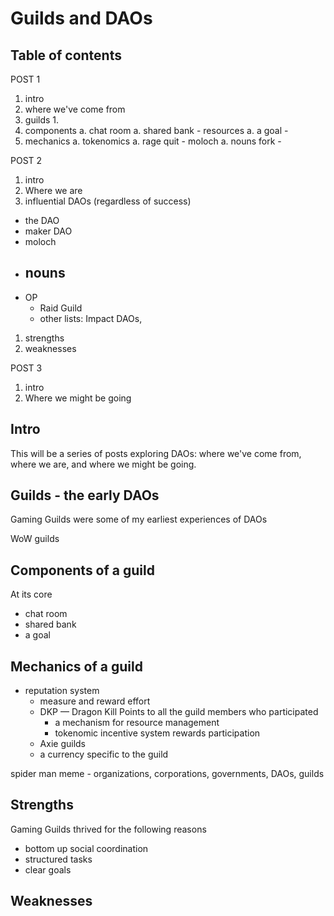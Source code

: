 # Guilds and DAOs

## Table of contents

POST 1

1. intro
1. where we've come from
1. guilds
   1.
1. components
   a. chat room
   a. shared bank - resources
   a. a goal -
1. mechanics
   a. tokenomics
   a. rage quit - moloch
   a. nouns fork -

POST 2

1. intro
1. Where we are
1. influential DAOs (regardless of success)

- the DAO
- maker DAO
- moloch
- ## nouns
- OP
  - Raid Guild
  - other lists: Impact DAOs,

1. strengths
1. weaknesses

POST 3

1. intro
1. Where we might be going

## Intro

This will be a series of posts exploring DAOs: where we've come from, where we are, and where we might be going.

## Guilds - the early DAOs

Gaming Guilds were some of my earliest experiences of DAOs

WoW guilds

## Components of a guild

At its core

- chat room
- shared bank
- a goal

## Mechanics of a guild

- reputation system
  - measure and reward effort
  - DKP — Dragon Kill Points to all the guild members who participated
    - a mechanism for resource management
    - tokenomic incentive system rewards participation
  - Axie guilds
  - a currency specific to the guild

spider man meme - organizations, corporations, governments, DAOs, guilds

## Strengths

Gaming Guilds thrived for the following reasons

- bottom up social coordination
- structured tasks
- clear goals

## Weaknesses
